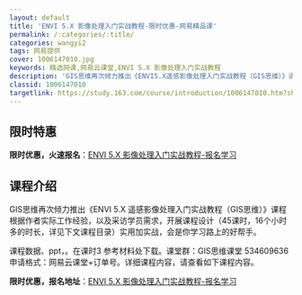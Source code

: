```yaml
---
layout: default
title: 'ENVI 5.X 影像处理入门实战教程-限时优惠-网易精品课'
permalink: /:categories/:title/
categories: wangyi2
tags: 网易提供
cover: 1006147010.jpg
keywords: 精选网课,网易云课堂,ENVI 5.X 影像处理入门实战教程
description: 'GIS思维再次倾力推出《ENVI5.X遥感影像处理入门实战教程（GIS思维）》课程根据作者实际工作经验，以及采访学员需求'
classid: 1006147010
targetlink: https://study.163.com/course/introduction/1006147010.htm?share=1&shareId=1025206652&utm_campaign=share&utm_medium=iphoneShare&utm_source=&utm_u=1025206652
---
```


## 限时特惠

**限时优惠，火速报名**：[ENVI 5.X 影像处理入门实战教程-报名学习](https://study.163.com/course/introduction/1006147010.htm?share=1&shareId=1025206652&utm_campaign=share&utm_medium=iphoneShare&utm_source=&utm_u=1025206652)

## 课程介绍

GIS思维再次倾力推出《ENVI 5.X 遥感影像处理入门实战教程（GIS思维）》课程根据作者实际工作经验，以及采访学员需求，开展课程设计（45课时，16个小时多的时长，详见下文课程目录）实用加实战，会是你学习路上的好帮手。

课程数据、ppt，。在课时3 参考材料处下载。课堂群：GIS思维课堂 534609636 申请格式：网易云课堂+订单号。详细课程内容，请查看如下课程内容。

**限时优惠，报名地址**：[ENVI 5.X 影像处理入门实战教程-报名学习](https://study.163.com/course/introduction/1006147010.htm?share=1&shareId=1025206652&utm_campaign=share&utm_medium=iphoneShare&utm_source=&utm_u=1025206652)

